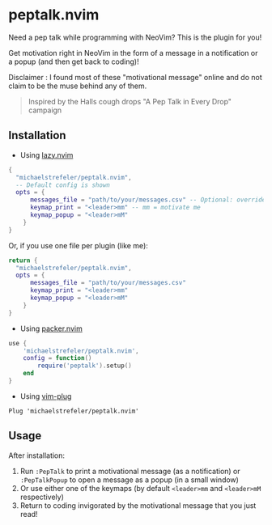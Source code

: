 # peptalk.nvim

Need a pep talk while programming with NeoVim? This is the plugin for you!

Get motivation right in NeoVim in the form of a message in a notification or a popup (and then get back to coding)!

Disclaimer : I found most of these "motivational message" online and do not claim to be the muse behind any of them. 
> Inspired by the Halls cough drops "A Pep Talk in Every Drop" campaign

## Installation

 - Using [lazy.nvim](https://github.com/folke/lazy.nvim)

```lua
{
  "michaelstrefeler/peptalk.nvim",
  -- Default config is shown
  opts = {
      messages_file = "path/to/your/messages.csv" -- Optional: override of messages file
      keymap_print = "<leader>mm" -- mm = motivate me
      keymap_popup = "<leader>mM"
    }
}
```
Or, if you use one file per plugin (like me):

```lua
return {
  "michaelstrefeler/peptalk.nvim",
  opts = {
      messages_file = "path/to/your/messages.csv"
      keymap_print = "<leader>mm"
      keymap_popup = "<leader>mM"
    }
}
```
- Using [packer.nvim](https://github.com/wbthomason/packer.nvim)

```lua
use {
    'michaelstrefeler/peptalk.nvim',
    config = function()
        require('peptalk').setup()
    end
}
```
- Using [vim-plug](https://github.com/junegunn/vim-plug)

```vim
Plug 'michaelstrefeler/peptalk.nvim'
```

## Usage

After installation:
1. Run `:PepTalk` to print a motivational message (as a notification) or `:PepTalkPopup` to open a message as a popup (in a small window)
2. Or use either one of the keymaps (by default `<leader>mm` and `<leader>mM` respectively)
3. Return to coding invigorated by the motivational message that you just read!
